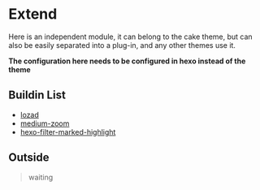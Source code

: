 # Extend

Here is an independent module, it can belong to the cake theme, but can also be easily separated into a plug-in, and any other themes use it.

**The configuration here needs to be configured in hexo instead of the theme**

## Buildin List

- [lozad](lozad)
- [medium-zoom](medium-zoom)
- [hexo-filter-marked-highlight](https://github.com/jiangtj/hexo-filter-marked-highlight)

## Outside

> waiting
